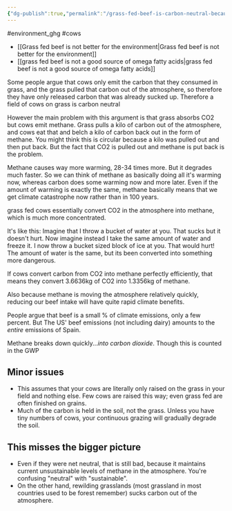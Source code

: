 ```yaml
---
{"dg-publish":true,"permalink":"/grass-fed-beef-is-carbon-neutral-because-its-circular-myth/","created":"2024-11-14T12:37:25.648+00:00","updated":"2025-09-29T00:15:09.645+01:00"}
---
```


#environment_ghg #cows 

- [[Grass fed beef is not better for the environment\|Grass fed beef is not better for the environment]]
- [[grass fed beef is not a good source of omega fatty acids\|grass fed beef is not a good source of omega fatty acids]]

Some people argue that cows only emit the carbon that they consumed in grass, and the grass pulled that carbon out of the atmosphere, so therefore they have only released carbon that was already sucked up. Therefore a field of cows on grass is carbon neutral

However the main problem with this argument is that grass absorbs CO2 but cows emit methane. Grass pulls a kilo of carbon out of the atmosphere, and cows eat that and belch a kilo of carbon back out in the form of methane. You might think this is circular because a kilo was pulled out and then put back. But the fact that CO2 is pulled out and methane is put back is the problem.

Methane causes way more warming, 28-34 times more. But it degrades much faster. So we can think of methane as basically doing all it's warming now, whereas carbon does some warming now and more later. Even if the amount of warming is exactly the same, methane basically means that we get climate catastrophe now rather than in 100 years.

grass fed cows essentially convert CO2 in the atmosphere into methane, which is much more concentrated.

It's like this: Imagine that I throw a bucket of water at you. That sucks but it doesn't hurt. Now imagine instead I take the same amount of water and freeze it. I now throw a bucket sized block of ice at you. That would hurt! The amount of water is the same, but its been converted into something more dangerous.

If cows convert carbon from CO2 into methane perfectly efficiently, that means they convert 3.6636kg of CO2 into 1.3356kg of methane.

Also because methane is moving the atmosphere relatively quickly, reducing our beef intake will have quite rapid climate benefits. 

People argue that beef is a small % of climate emissions, only a few percent. But The US' beef emissions (not including dairy) amounts to the *entire* emissions of Spain.

Methane breaks down quickly...*into carbon dioxide*. Though this is counted in the GWP
## Minor issues
- This assumes that your cows are literally only raised on the grass in your field and nothing else. Few cows are raised this way; even grass fed are often finished on grains. 
- Much of the carbon is held in the soil, not the grass. Unless you have tiny numbers of cows, your continuous grazing will gradually degrade the soil.
## This misses the bigger picture
- Even if they were net neutral, that is still bad, because it maintains current unsustainable levels of methane in the atmosphere. You're confusing "neutral" with "sustainable". 
- On the other hand, rewilding grasslands (most grassland in most countries used to be forest remember) sucks carbon out of the atmosphere.
